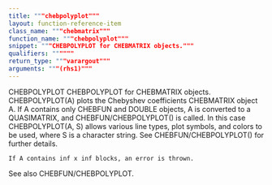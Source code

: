 ```yaml
---
title: """chebpolyplot"""
layout: function-reference-item
class_name: """chebmatrix"""
function_name: """chebpolyplot"""
snippet: """CHEBPOLYPLOT for CHEBMATRIX objects."""
qualifiers: """"""
return_type: """varargout"""
arguments: """(rhs1)"""
---
```


 CHEBPOLYPLOT   CHEBPOLYPLOT for CHEBMATRIX objects.
    CHEBPOLYPLOT(A) plots the Chebyshev coefficients CHEBMATRIX object A. If A
    contains only CHEBFUN and DOUBLE objects, A is converted to a QUASIMATRIX,
    and CHEBFUN/CHEBPOLYPLOT() is called. In this case CHEBPOLYPLOT(A, S) allows
    various line types, plot symbols, and colors to be used, where S is a
    character string. See CHEBFUN/CHEBPOLYPLOT() for further details.
 
    If A contains inf x inf blocks, an error is thrown.
 
  See also CHEBFUN/CHEBPOLYPLOT.
